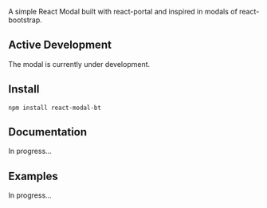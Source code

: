 A simple React Modal built with react-portal and inspired in modals of react-bootstrap.

## Active Development
The modal is currently under development.

## Install
```shell
npm install react-modal-bt
```

## Documentation
In progress...

## Examples
In progress...